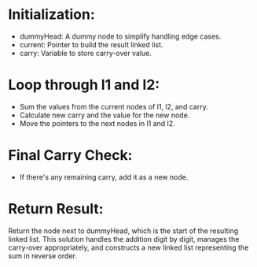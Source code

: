 # Initialization:

- dummyHead: A dummy node to simplify handling edge cases.
- current: Pointer to build the result linked list.
- carry: Variable to store carry-over value.

# Loop through l1 and l2:

- Sum the values from the current nodes of l1, l2, and carry.
- Calculate new carry and the value for the new node.
- Move the pointers to the next nodes in l1 and l2.
  
# Final Carry Check:

- If there's any remaining carry, add it as a new node.

# Return Result:

Return the node next to dummyHead, which is the start of the resulting linked list.
This solution handles the addition digit by digit, manages the carry-over appropriately, and constructs a new linked list representing the sum in reverse order.






